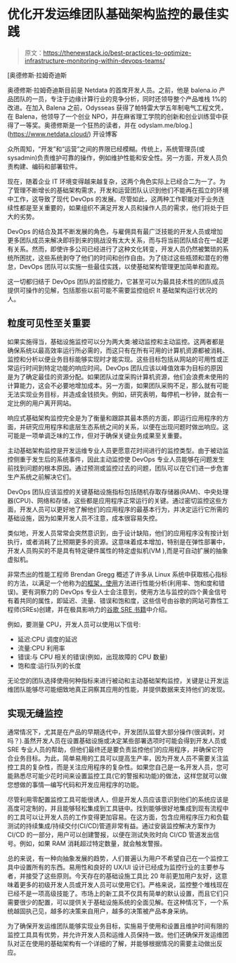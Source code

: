 # 优化开发运维团队基础架构监控的最佳实践

> 原文：<https://thenewstack.io/best-practices-to-optimize-infrastructure-monitoring-within-devops-teams/>

[](https://www.netdata.cloud/)

 [奥德修斯·拉姆奇迪斯

奥德修斯·拉姆奇迪斯目前是 Netdata 的首席开发人员。之前，他是 balena.io 产品团队的一员，专注于边缘计算行业的竞争分析，同时还领导整个产品堆栈 1%的改进。在加入 Balena 之前，Odysseas 获得了帕特雷大学五年制电气工程文凭，在 Balena，他领导了一个创业 NPO，并在麻省理工学院的创新和创业训练营中获得了一等奖。奥德修斯是一个狂热的读者，并在 odyslam.me/blog.](https://www.netdata.cloud/) 开设博客

众所周知，“开发”和“运营”之间的界限已经模糊。传统上，系统管理员(或 sysadmin)负责维护可靠的操作，例如维护性能和安全性。另一方面，开发人员负责构建、编码和部署软件。

现在，随着企业 IT 环境变得越来越复杂，这两个角色实际上已经合二为一了。为了管理不断增长的基础架构需求，开发和运营团队认识到他们不能再在孤立的环境中工作，这导致了现代 DevOps 的发展。尽管如此，这两种工作职能对于业务连续性都是至关重要的，如果组织不满足开发人员和操作人员的需求，他们将处于巨大的劣势。

DevOps 的结合及其不断发展的角色，与雇佣具有最广泛技能的开发人员或增加更多团队成员来解决即将到来的挑战没有太大关系，而与将当前团队结合在一起更有关系。然而，即使许多公司已经进行了这种文化转变，开发人员仍然被繁琐的系统所困扰，这些系统剥夺了他们的时间和创作自由。为了绕过这些瓶颈和潜在的倦怠，DevOps 团队可以实施一些最佳实践，以使基础架构管理更加简单和直观。

这一切都归结于 DevOps 团队的监控能力，它甚至可以为最具技术性的团队成员提供可操作的见解，包括那些以前可能不需要监控组织 It 基础架构运行状况的人。

## 粒度可见性至关重要

如果实施得当，基础设施监控可以分为两大类:被动监控和主动监控。这两者都是确保系统以最高效率运行所必需的，而这只有在所有可用的计算机资源都被消耗、监控和分析以便业务目标能够实现时才能实现。这些目标包括从网站的可用性或正常运行时间到特定功能的响应时间。DevOps 团队应该以峰值效率为目标的原因是为了确定最佳的资源分配。如果团队过度采购计算机资源，他们会浪费未使用的计算能力，这会不必要地增加成本。另一方面，如果团队采购不足，那么就有可能无法实现业务目标，并造成金钱损失。例如，研究表明，每停机一秒钟，就会有一定比例的用户离开网站。

响应式基础架构监控完全是为了衡量和跟踪其最本质的方面，即运行应用程序的方面，并研究应用程序和底层生态系统之间的关系，以便在出现问题时做出响应。这可能是一项单调乏味的工作，但对于确保关键业务成果至关重要。

主动基础架构监控是开发运维专业人员更愿意花时间进行的监控类型。由于被动监控侧重于发生后的系统事件，因此主动监控使 DevOps 专业人员能够在问题发生前找到问题的根本原因。通过预测或监控过去的问题，团队可以在它们进一步危害生产系统之前解决它们。

DevOps 团队应该监控的关键基础设施指标包括随机存取存储器(RAM)、中央处理器(CPU)、网络和存储，这些都是应用程序正常运行的关键。通过密切监控这些方面，开发人员可以更好地了解他们的应用程序的最基本行为，并决定运行它所需的基础设施，因为如果开发人员不注意，成本很容易失控。

类似地，开发人员常常会突然意识到，由于设计缺陷，他们的应用程序没有按计划执行，或者消耗了比预期更多的资源。这意味着成本增加，特别是在弹性部署中，开发人员购买的不是具有特定硬件属性的特定虚拟机(VM ),而是可自动扩展的抽象虚拟机。

非常杰出的性能工程师 Brendan Gregg 概述了许多从 Linux 系统中获取核心指标的方法，以满足一个他称为[的框架，使用](http://www.brendangregg.com/usemethod.html)方法进行性能分析(利用率、饱和度和错误)。更有洞察力的 DevOps 专业人士会注意到，使用方法与监控的四个黄金信号有着共同的属性，即延迟、流量、错误和饱和度，这些信号由谷歌的网站可靠性工程师(SREs)创建，并在极具影响力的[谷歌 SRE 书籍](https://landing.google.com/sre/book.html)中介绍。

例如，要测量 CPU，开发人员可以使用以下信号:

*   延迟:CPU 调度的延迟
*   流量:CPU 利用率
*   错误:与 CPU 相关的错误(例如，出现故障的 CPU 数量)
*   饱和度:运行队列的长度

无论您的团队选择使用何种指标来进行被动和主动基础架构监控，关键是让开发运维团队能够尽可能细致地真正洞察其应用的性能，并提供数据来支持他们的发现。

## 实现无缝监控

通常情况下，尤其是在产品的早期迭代中，开发团队监督大部分操作(很讽刺，对吗？).虽然开发人员在设置基础设施或决定某些部署选项时可能会得到开发人员或 SRE 专业人员的帮助，但他们最终还是要负责监控他们的应用程序，并确保它符合业务目标。为此，简单易用的工具可以提高生产率，因为开发人员不需要关注监控工具的复杂性，而是关注应用程序的复杂性。如果您自己是一名开发人员，您可能熟悉尽可能少花时间来设置监控工具(它的警报和功能)的做法，这样您就可以做您想做的事情—编写代码和开发应用程序的功能。

尽管利用零配置监控工具可能很诱人，但是开发人员应该意识到他们的系统应该是高度可定制的，并且能够轻松集成到工具链中。找到能够很好地集成到现有流程中的工具可以让开发人员的工作变得更加容易。在这方面，包含应用程序压力和负载测试的持续集成/持续交付(CI/CD)管道非常有益。通过安装监控解决方案作为 CI/CD 的一部分，用户可以创建警报，以便在测试失败时向 CI/CD 管道发出信号。例如，如果 RAM 消耗超过特定数量，就会触发警报。

总的来说，有一种向抽象发展的趋势，人们普遍认为用户不希望自己在一个监控工具中设置所有的东西。易用性和良好的 UX/UI 设计已经成为监控行业的主要参与者，并接受了这些原则。今天存在的基础设施工具比 20 年前更加用户友好，这意味着更多的初级开发人员或开发人员可以使用它们。严格来说，监控整个堆栈现在已经不是一项高级技能了。市场上的新工具不仅具有简单的默认设置，而且它们只需要很少的配置，可以提供关于基础设施系统的全面见解。在这种情况下，一个系统越固执己见，越多的决策来自用户，越多的决策被产品本身采纳。

为了确保开发运维团队能够实现业务目标，实施易于使用和设置且维护时间有限的监控工具具有优势，并允许开发人员和运维人员保持一致。他们还确保开发运维团队对正在使用的基础架构有一个详细的了解，并能够根据情况的需要主动做出反应。

<svg xmlns:xlink="http://www.w3.org/1999/xlink" viewBox="0 0 68 31" version="1.1"><title>Group</title> <desc>Created with Sketch.</desc></svg>